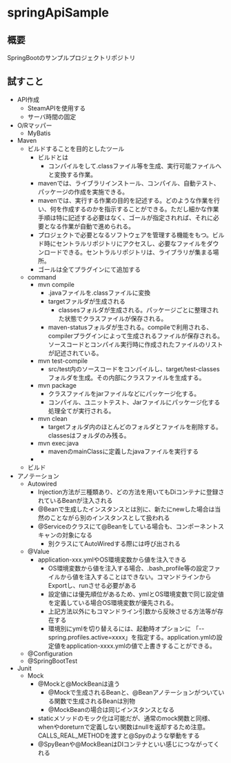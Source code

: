 # springApiSample

## 概要

SpringBootのサンプルプロジェクトリポジトリ

## 試すこと

- API作成
  - SteamAPIを使用する
  - サーバ時間の固定
- O/Rマッパー
  - MyBatis
- Maven
  - ビルドすることを目的としたツール
    - ビルドとは
      - コンパイルをして.classファイル等を生成、実行可能ファイルへと変換する作業。
    - mavenでは、ライブラリインストール、コンパイル、自動テスト、パッケージの作成を実施できる。
    - mavenでは、実行する作業の目的を記述する。どのような作業を行い、何を作成するのかを指示することができる。ただし細かな作業手順は特に記述する必要はなく、ゴールが指定されれば、それに必要となる作業が自動で進められる。
    - プロジェクトで必要となるソフトウェアを管理する機能をもつ。ビルド時にセントラルリポジトリにアクセスし、必要なファイルをダウンロードできる。セントラルリポジトリは、ライブラリが集まる場所。
    - ゴールは全てプラグインにて追加する
  - command
    - mvn compile
      - .javaファイルを.classファイルに変換
      - targetファルダが生成される
        - classesフォルダが生成される。パッケージごとに整理された状態でクラスファイルが保存される。
      - maven-statusフォルダが生される。compileで利用される、compilerプラグインによって生成されるファイルが保存される。ソースコードとコンパイル実行時に作成されたファイルのリストが記述されている。
    - mvn test-compile
      - src/test内のソースコードをコンパイルし、target/test-classesフォルダを生成。その内部にクラスファイルを生成する。
    - mvn package
      - クラスファイルをjarファイルなどにパッケージ化する。
      - コンパイル、ユニットテスト、Jarファイルにパッケージ化する処理全てが実行される。
    - mvn clean
      - targetフォルダ内のほとんどのフォルダとファイルを削除する。classesはフォルダのみ残る。
    - mvn exec:java
      - mavenのmainClassに定義したjavaファイルを実行する
    - 
  - ビルド
- アノテーション
  - Autowired
    - Injection方法が三種類あり、どの方法を用いてもDiコンテナに登録されているBeanが注入される
    - @Beanで生成したインスタンスとは別に、新たにnewした場合は当然のことながら別のインスタンスとして扱われる
    - @Serviceのクラスにて@Beanをしている場合も、コンポーネントスキャンの対象になる
      - 別クラスにてAutoWiredする際には呼び出される
  - @Value
    - application-xxx.ymlやOS環境変数から値を注入できる
      - OS環境変数から値を注入する場合、.bash_profile等の設定ファイルから値を注入することはできない。コマンドラインからExportし、runさせる必要がある
      - 設定値には優先順位があるため、ymlとOS環境変数で同じ設定値を定義している場合OS環境変数が優先される。
      - 上記方法以外にもコマンドライン引数から反映させる方法等が存在する
      - 環境別にymlを切り替えるには、起動時オプションに 「--spring.profiles.active=xxxx」を指定する。application.ymlの設定値をapplication-xxxx.ymlの値で上書きすることができる。
  - @Configuration
  - @SpringBootTest
- Junit
  - Mock
    - @Mockと@MockBeanは違う
      - @Mockで生成されるBeanと、@Beanアノテーションがついている関数で生成されるBeanは別物
      - @MockBeanの場合は同じインスタンスとなる
    - staticメソッドのモック化は可能だが、通常のmock関数と同様、whenやdoreturnで定義しない関数はnullを返却するため注意。CALLS_REAL_METHODを渡すと@Spyのような挙動をする
    - @SpyBeanや@MockBeanはDIコンテナといい感じにつながってくれる
